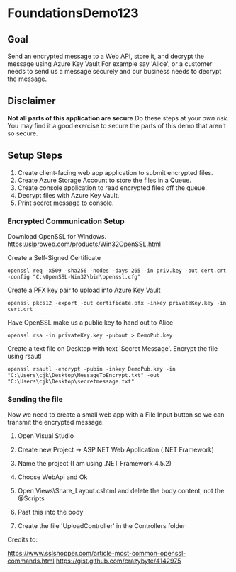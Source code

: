 # FoundationsDemo123

## Goal
Send an encrypted message to a Web API, store it, and decrypt the message using Azure Key Vault
For example say 'Alice', or a customer needs to send us a message securely and our business needs to decrypt the message. 

## **Disclaimer** 
__Not all parts of this application are secure__
Do these steps at your _own risk_. You may find it a good exercise to secure the parts of this demo that aren't so secure.

## Setup Steps
1. Create client-facing web app application to submit encrypted files.
2. Create Azure Storage Account to store the files in a Queue.
3. Create console application to read encrypted files off the queue.
4. Decrypt files with Azure Key Vault.
5. Print secret message to console.

### Encrypted Communication Setup
  Download OpenSSL for Windows.
  https://slproweb.com/products/Win32OpenSSL.html
  
  Create a Self-Signed Certificate
  
  `openssl req -x509 -sha256 -nodes -days 265 -in priv.key -out cert.crt -config "C:\OpenSSL-Win32\bin\openssl.cfg"`
  
  Create a PFX key pair to upload into Azure Key Vault
  
  `openssl pkcs12 -export -out certificate.pfx -inkey privateKey.key -in cert.crt`
  
  Have OpenSSL make us a public key to hand out to Alice
  
  `openssl rsa -in privateKey.key -pubout > DemoPub.key`
  
  Create a text file on Desktop with text 'Secret Message'.
  Encrypt the file using rsautl
  
  `openssl rsautl -encrypt -pubin -inkey DemoPub.key -in "C:\Users\cjk\Desktop\MessageToEncrypt.txt" -out "C:\Users\cjk\Desktop\secretmessage.txt"`
  
 ### Sending the file 
 Now we need to create a small web app with a File Input button so we can transmit the encrypted message.
 1. Open Visual Studio 
 2. Create new Project -> ASP.NET Web Application (.NET Framework)
 3. Name the project (I am using .NET Framework 4.5.2)
 4. Choose WebApi and Ok
 5. Open Views\Share\_Layout.cshtml and delete the body content, not the @Scripts
 6. Past this into the body
 `
 
 7. Create the file 'UploadController' in the Controllers folder
 


Credits to: 

https://www.sslshopper.com/article-most-common-openssl-commands.html
https://gist.github.com/crazybyte/4142975
